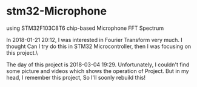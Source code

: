 # stm32-Microphone
using STM32F103C8T6 chip-based Microphone FFT Spectrum

In 2018-01-21 20:12, I was interested in Fourier Transform very much.
I thought Can I try do this in STM32 Microcontroller, then I was focusing on this project.\

The day of this project is 2018-03-04 19:29.
Unfortunately, I couldn't find some picture and videos which shows the operation of Project.
But in my head, I remember this project, So I'll soonly rebuild this!
